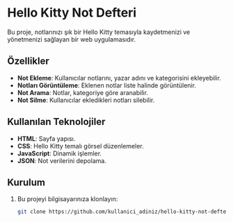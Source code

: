 # Hello Kitty Not Defteri

Bu proje, notlarınızı şık bir Hello Kitty temasıyla kaydetmenizi ve yönetmenizi sağlayan bir web uygulamasıdır.

## Özellikler

- **Not Ekleme**: Kullanıcılar notlarını, yazar adını ve kategorisini ekleyebilir.
- **Notları Görüntüleme**: Eklenen notlar liste halinde görüntülenir.
- **Not Arama**: Notlar, kategoriye göre aranabilir.
- **Not Silme**: Kullanıcılar ekledikleri notları silebilir.
  
## Kullanılan Teknolojiler

- **HTML**: Sayfa yapısı.
- **CSS**: Hello Kitty temalı görsel düzenlemeler.
- **JavaScript**: Dinamik işlemler.
- **JSON**: Not verilerini depolama.
  
## Kurulum

1. Bu projeyi bilgisayarınıza klonlayın:
   ```bash
   git clone https://github.com/kullanici_adiniz/hello-kitty-not-defteri.git
